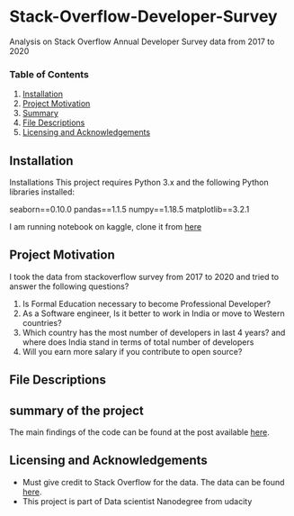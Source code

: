 # Stack-Overflow-Developer-Survey
Analysis on Stack Overflow Annual Developer Survey data from 2017 to 2020

### Table of Contents

1. [Installation](#installation)
2. [Project Motivation](#motivation)
3. [Summary](#summary)
4. [File Descriptions](#files)
5. [Licensing and Acknowledgements](#licensing)

## Installation <a name="installation"></a>
Installations
This project requires Python 3.x and the following Python libraries installed:

seaborn==0.10.0
pandas==1.1.5
numpy==1.18.5
matplotlib==3.2.1

I am running notebook on kaggle, clone it from [here](https://www.kaggle.com/kirankamat/stack-overflow-annual-developer-survey-analysis)

## Project Motivation<a name="motivation"></a>

I took the data from stackoverflow survey from 2017 to 2020 and tried to answer the following questions?

1. Is Formal Education necessary to become Professional Developer?
2. As a Software engineer, Is it better to work in India or move to Western countries?
3. Which country has the most number of developers in last 4 years? and where does India stand in terms of total number of developers
4. Will you earn more salary if you contribute to open source?



## File Descriptions <a name="files"></a>


## summary of the project <a name="summary"></a>

The main findings of the code can be found at the post available [here](https://kirankamath.hashnode.dev/can-we-guess-if-formal-education-or-contributing-to-opensource-or-working-in-which-part-of-the-world-earns-us-more-salary).

## Licensing and Acknowledgements<a name="licensing"></a>

- Must give credit to Stack Overflow for the data.  The data can be found [here](https://insights.stackoverflow.com/survey).   
- This project is part of Data scientist Nanodegree from udacity
